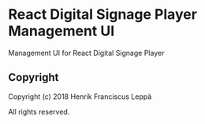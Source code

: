 React Digital Signage Player Management UI
==========================================

Management UI for React Digital Signage Player


Copyright
---------

Copyright (c) 2018 Henrik Franciscus Leppä

All rights reserved.
